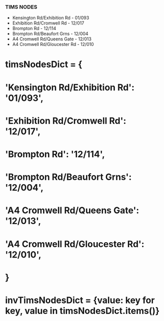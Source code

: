 ### TIMS NODES

* Kensington Rd/Exhibition Rd - 01/093
* Exhibition Rd/Cromwell Rd - 12/017
* Brompton Rd - 12/114
* Brompton Rd/Beaufort Grns - 12/004
* A4 Cromwell Rd/Queens Gate - 12/013
* A4 Cromwell Rd/Gloucester Rd - 12/010


<!-- FROM trafficCsvToJson.py file -->
# timsNodesDict = {
#     'Kensington Rd/Exhibition Rd': '01/093',
#     'Exhibition Rd/Cromwell Rd': '12/017',
#     'Brompton Rd': '12/114',
#     'Brompton Rd/Beaufort Grns': '12/004',
#     'A4 Cromwell Rd/Queens Gate': '12/013',
#     'A4 Cromwell Rd/Gloucester Rd': '12/010',
# }
# invTimsNodesDict = {value: key for key, value in timsNodesDict.items()}